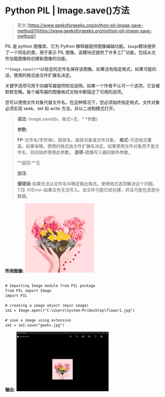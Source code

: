 # Python PIL | Image.save()方法

> 原文:[https://www.geeksforgeeks.org/python-pil-image-save-method/](https://www.geeksforgeeks.org/python-pil-image-save-method/)

PIL 是 python 图像库，它为 Python 解释器提供图像编辑功能。`Image`模块提供了一个同名的类，用于表示 PIL 图像。该模块还提供了许多工厂功能，包括从文件加载图像和创建新图像的功能。

`**Image.save()**`以给定的文件名保存该图像。如果没有指定格式，如果可能的话，使用的格式由文件扩展名决定。

关键字选项可用于向编写器提供附加说明。如果一个作者不认可一个选项，它会被默默忽略。每个编写器的图像格式文档中都描述了可用的选项。

您可以使用文件对象代替文件名。在这种情况下，您必须始终指定格式。文件对象必须实现 seek、tell 和 write 方法，并以二进制模式打开。

> **语法:** Image.save(fp，格式=无，* *参数)
> 
> **参数:**
> 
> **FP**–文件名(字符串)，路径名。路径对象或文件对象。
> **格式**–可选格式覆盖。如果省略，使用的格式由文件扩展名决定。如果使用文件对象而不是文件名，则应始终使用此参数。
> **选项**–图像写入器的额外参数。
> 
> **返回:**无
> 
> **加注:**
> 
> **键错误**–如果无法从文件名中确定输出格式。使用格式选项解决这个问题。
> T3】IOError–如果文件无法写入。该文件可能已经创建，并且可能包含部分数据。

**所用图像:**
![](img/7dcee0f4c2b8e9d23dccc651065d73ab.png)

```

# Importing Image module from PIL package 
from PIL import Image 
import PIL 

# creating a image object (main image) 
im1 = Image.open(r"C:\Users\System-Pc\Desktop\flower1.jpg") 

# save a image using extension
im1 = im1.save("geeks.jpg")
```

**输出:**
![](img/aca9daaa256cb65cff4bcfdbc347a44c.png)